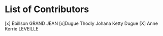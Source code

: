 # List of Contributors
[x] Ebillson GRAND JEAN
[x]Dugue Thodly Johana Ketty Dugue
[X] Anne Kerrie LEVEILLE
